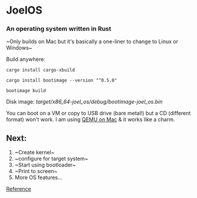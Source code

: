 # JoelOS

### An operating system written in Rust

~Only builds on Mac but it's basically a one-liner to change to Linux or Windows~

Build anywhere:

`cargo install cargo-xbuild`

`cargo install bootimage --version "^0.5.0"`

`bootimage build`

Disk image: _target/x86_64-joel_os/debug/bootimage-joel_os.bin_

You can boot on a VM or copy to USB drive (bare metal!) but a CD (different format) won't work. I am using [QEMU on Mac](https://www.qemu.org/download/#macos) & it works like a charm. 

## Next:

1. ~Create kernel~  
2. ~configure for target system~ 
3. ~Start using bootloader~ 
4. ~Print to screen~
5. More OS features...

[Reference](https://os.phil-opp.com/freestanding-rust-binary/)

